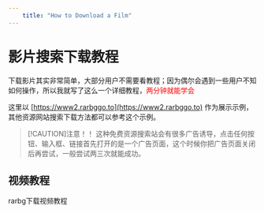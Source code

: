```yaml
---
    title: "How to Download a Film"
---
```


# 影片搜索下载教程

下载影片其实非常简单，大部分用户不需要看教程；因为偶尔会遇到一些用户不知如何操作，所以我就写了这么一个详细教程，<span style="color:red">两分钟就能学会</span>

这里以 [https://www2.rarbggo.to](https://www2.rarbggo.to) 作为展示示例，其他资源网站搜索下载方法都可以参考这个示例。

> [!CAUTION]注意！！
> 这种免费资源搜索站会有很多广告诱导，点击任何按钮、输入框、链接首先打开的是一个广告页面，这个时候你把广告页面关闭后再尝试，一般尝试两三次就能成功。


## 视频教程

rarbg下载视频教程

<script setup>
import CustomComponent from '../../.vitepress/components/LinkCard.vue'
</script>

<CustomComponent/>